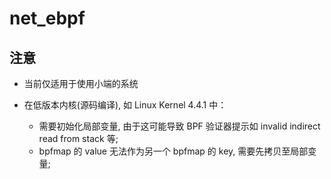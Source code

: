 # net_ebpf

## 注意

* 当前仅适用于使用小端的系统

* 在低版本内核(源码编译), 如 Linux Kernel 4.4.1 中：
  * 需要初始化局部变量, 由于这可能导致 BPF 验证器提示如 invalid indirect read from stack 等;
  * bpfmap 的 value 无法作为另一个 bpfmap 的 key, 需要先拷贝至局部变量;
